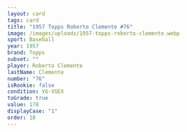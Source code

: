 ```yaml
---
layout: card
tags: card
title: "1957 Topps Roberto Clemente #76"
image: /images/uploads/1957-topps-roberto-clemente.webp
sport: Baseball
year: 1957
brand: Topps
subset: ""
player: Roberto Clemente
lastName: Clemente
number: "76"
isRookie: false
condition: VG-VGEX
toGrade: true
value: 178
displayCase: "1"
order: 10
---
```


